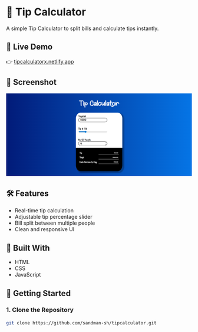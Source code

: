 # 💸 Tip Calculator

A simple Tip Calculator to split bills and calculate tips instantly.

## 🔗 Live Demo
👉 [tipcalculatorx.netlify.app](https://tipcalculatorx.netlify.app/)

## 📸 Screenshot
![Tip Calculator Screenshot](./screenshot/image.png)

## 🛠️ Features
- Real-time tip calculation
- Adjustable tip percentage slider
- Bill split between multiple people
- Clean and responsive UI

## 🧰 Built With
- HTML
- CSS
- JavaScript

## 🚀 Getting Started

### 1. Clone the Repository
```bash
git clone https://github.com/sandman-sh/tipcalculator.git
